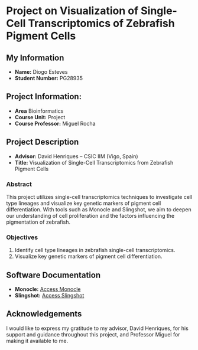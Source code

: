 # Project on Visualization of Single-Cell Transcriptomics of Zebrafish Pigment Cells

## My Information
- **Name:** Diogo Esteves
- **Student Number:** PG28935

## Project Information:
- **Area** Bioinformatics
- **Course Unit:** Project
- **Course Professor:** Miguel Rocha

## Project Description
- **Advisor:** David Henriques – CSIC IIM (Vigo, Spain)
- **Title:** Visualization of Single-Cell Transcriptomics from Zebrafish Pigment Cells

### Abstract
This project utilizes single-cell transcriptomics techniques to investigate cell type lineages and visualize key genetic markers of pigment cell differentiation. With tools such as Monocle and Slingshot, we aim to deepen our understanding of cell proliferation and the factors influencing the pigmentation of zebrafish.

### Objectives
1. Identify cell type lineages in zebrafish single-cell transcriptomics.
2. Visualize key genetic markers of pigment cell differentiation.

## Software Documentation
- **Monocle:** [Access Monocle](https://cole-trapnell-lab.github.io/monocle-release/)
- **Slingshot:** [Access Slingshot](https://bioconductor.org/packages/devel/bioc/vignettes/slingshot/inst/doc/vignette.html)

## Acknowledgements
I would like to express my gratitude to my advisor, David Henriques, for his support and guidance throughout this project, and Professor Miguel for making it available to me.

